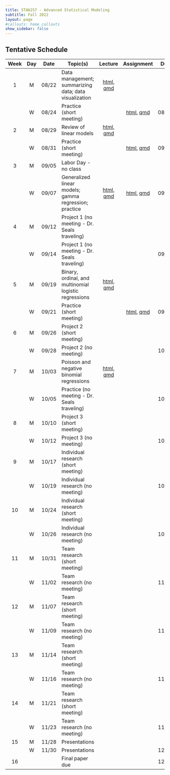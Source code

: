 ```yaml
---
title: STA6257 - Advanced Statistical Modeling
subtitle: Fall 2022 
layout: page
#callouts: home_callouts
show_sidebar: false
---
```


## Tentative Schedule

| Week | Day | Date  | Topic(s) | Lecture | Assignment | Due |
|:-:|:-:|:---:|--------------------|:--:|:-:|:-:
| 1    | M    | 08/22 | Data management; summarizing data; data visualization | [html](https://samanthaseals.github.io/STA6257/slides/L01.html), [qmd](https://github.com/samanthaseals/STA6257/blob/main/slides/L01.qmd) | | |
|      | W   | 08/24 | Practice (short meeting) | | [html](https://samanthaseals.github.io/STA6257/practice/P01.html), [qmd](https://github.com/samanthaseals/STA6257/blob/main/practice/P01.qmd) | 08/29 |
| 2    | M   | 08/29 | Review of linear models | [html](https://samanthaseals.github.io/STA6257/slides/L02.html), [qmd](https://github.com/samanthaseals/STA6257/blob/main/slides/L02.qmd) | | |
|      | W   | 08/31 | Practice (short meeting) | | [html](https://samanthaseals.github.io/STA6257/practice/P02.html), [qmd](https://github.com/samanthaseals/STA6257/blob/main/practice/P02.qmd) | 09/05 |
| 3    | M   | 09/05 | Labor Day - no class | | | |
|      | W   | 09/07 | Generalized linear models; gamma regression; practice | [html](https://samanthaseals.github.io/STA6257/slides/L03.html), [qmd](https://github.com/samanthaseals/STA6257/blob/main/slides/L03.qmd) | [html](https://samanthaseals.github.io/STA6257/practice/P03.html), [qmd](https://github.com/samanthaseals/STA6257/blob/main/practice/P03.qmd) | 09/12 |
| 4    | M   | 09/12 | Project 1 (no meeting - Dr. Seals traveling) | | | |
|      | W   | 09/14 | Project 1 (no meeting - Dr. Seals traveling) | | | 09/19 |
| 5    | M   | 09/19 | Binary, ordinal, and multinomial logistic regressions | [html](https://samanthaseals.github.io/STA6257/slides/L04.html), [qmd](https://github.com/samanthaseals/STA6257/blob/main/slides/L04.qmd) | | |
|      | W   | 09/21 | Practice (short meeting) | | [html](https://samanthaseals.github.io/STA6257/practice/P04.html), [qmd](https://github.com/samanthaseals/STA6257/blob/main/practice/P04.qmd) | 09/26 |
| 6    | M   | 09/26 | Project 2 (short meeting) | | | |
|      | W   | 09/28 | Project 2 (no meeting) | | | 10/03 |
| 7    | M   | 10/03 | Poisson and negative binomial regressions | [html](https://samanthaseals.github.io/STA6257/slides/L05.html), [qmd](https://github.com/samanthaseals/STA6257/blob/main/slides/L05.qmd) | | |
|      | W   | 10/05 | Practice (no meeting - Dr. Seals traveling) | | | 10/10 |
| 8    | M   | 10/10 | Project 3 (short meeting) | | | |
|      | W   | 10/12 | Project 3 (no meeting) | | | 10/17 |
| 9    | M   | 10/17 | Individual research (short meeting) | | | |
|      | W   | 10/19 | Individual research (no meeting) | | | 10/23 |
| 10   | M   | 10/24 | Individual research (short meeting) | | | |
|      | W   | 10/26 | Individual research (no meeting) | | | 10/30 |
| 11   | M   | 10/31 | Team research (short meeting) | | | |
|      | W   | 11/02 | Team research (no meeting) | | | 11/06 |
| 12   | M   | 11/07 | Team research (short meeting) | | | |
|      | W   | 11/09 | Team research (no meeting) | | | 11/13 |
| 13   | M   | 11/14 | Team research (short meeting) | | | |
|      | W   | 11/16 | Team research (no meeting) | | | 11/20 |
| 14   | M   | 11/21 | Team research (short meeting) | | | |
|      | W   | 11/23 | Team research (no meeting) | | | 11/27 |
| 15   | M   | 11/28 | Presentations | | | |
|      | W   | 11/30 | Presentations | | | 12/02 |
| 16   |   |  | Final paper due | | | 12/07 |
